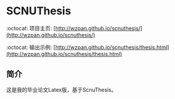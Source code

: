 SCNUThesis
=============

:octocat: 项目主页: [http://wzpan.github.io/scnuthesis/](http://wzpan.github.io/scnuthesis/)

:octocat: 输出示例: [http://wzpan.github.io/scnuthesis/thesis.html](http://wzpan.github.io/scnuthesis/thesis.html)

## 简介 ##

这是我的毕业论文Latex版，基于ScnuThesis。